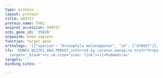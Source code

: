 ```yaml
---
type: protein
layout: protein
title: Q99757
protein_name: TXN2
uniprot_accession: Q99757
ncbi_gene_id: '25828'
organism: Homo sapiens
function: target gene
orthologs: '[{"species": "Drosophila melanogaster", "id": ["Q7K037"]}, {"species": "Caenorhabditis elegans", "id": ["Q17424"]}, {"species": "Mus musculus", "id": ["G3UZY2"]}, {"species": "Rattus norvegicus", "id": ["P97615"]}]'
tfs: 'RUNX3,Q13761,864,TRRUST,inferred by curator,&ensp;<a href="https://www.ncbi.nlm.nih.gov/pubmed/?term=17956589%5Buid%5D+OR+29087512%5Buid%5D"
  target="_blank"><i uk-icon="icon: link"></i>Pubmed</a>'
targets: ''
binding_sites: ''

---
```

